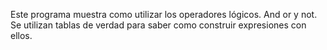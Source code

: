 Este programa muestra como utilizar los operadores lógicos. And or y not. Se utilizan tablas de verdad para
saber como construir expresiones con ellos.
